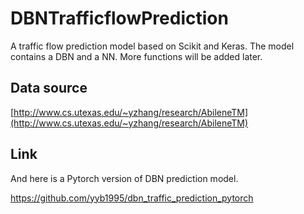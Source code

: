 # DBNTrafficflowPrediction
A traffic flow prediction model based on Scikit and Keras. The model contains a DBN and a NN. More functions will be added later.
## Data source
[http://www.cs.utexas.edu/~yzhang/research/AbileneTM](http://www.cs.utexas.edu/~yzhang/research/AbileneTM)

## Link
And here is a Pytorch version of DBN prediction model.

https://github.com/yyb1995/dbn_traffic_prediction_pytorch
